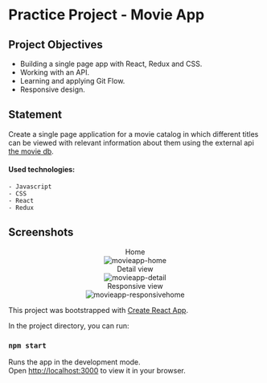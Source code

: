# Practice Project - Movie App

## Project Objectives

- Building a single page app with React, Redux and CSS.
- Working with an API.
- Learning and applying Git Flow.
- Responsive design.

## Statement

Create a single page application for a movie catalog in which different titles can be viewed with relevant information about them using the external api [the movie db](https://developers.themoviedb.org/).

#### Used technologies:

    - Javascript
    - CSS
    - React
    - Redux
    
 ## Screenshots
<p align='center'>
  Home
  </br>
    <img src='http://res.cloudinary.com/ddkurzft6/image/upload/v1655574316/movieapp/home_1_prcfrs.jpg' alt='movieapp-home' />
  </br>
  Detail view
  </br>
  <img src='https://res.cloudinary.com/ddkurzft6/image/upload/v1655573711/movieapp/detail_2_z18mga.jpg' alt='movieapp-detail' />
  </br>
  Responsive view
  </br>
  <img src='https://res.cloudinary.com/ddkurzft6/image/upload/v1655573711/movieapp/detail_responsive_1_gzn5is.jpg' alt='movieapp-responsivehome' />
</p>

This project was bootstrapped with [Create React App](https://github.com/facebook/create-react-app).

In the project directory, you can run:

### `npm start`

Runs the app in the development mode.\
Open [http://localhost:3000](http://localhost:3000) to view it in your browser.

